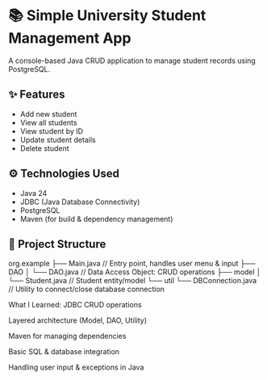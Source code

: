 # 📚 Simple University Student Management App

A console-based Java CRUD application to manage student records using PostgreSQL.

## ✨ Features
- Add new student
- View all students
- View student by ID
- Update student details
- Delete student

## ⚙ Technologies Used
- Java 24
- JDBC (Java Database Connectivity)
- PostgreSQL
- Maven (for build & dependency management)

## 📂 Project Structure
org.example
├── Main.java // Entry point, handles user menu & input
├── DAO
│ └── DAO.java // Data Access Object: CRUD operations
├── model
│ └── Student.java // Student entity/model
└── util
└── DBConnection.java // Utility to connect/close database connection


What I Learned: 
JDBC CRUD operations

Layered architecture (Model, DAO, Utility)

Maven for managing dependencies

Basic SQL & database integration

Handling user input & exceptions in Java
